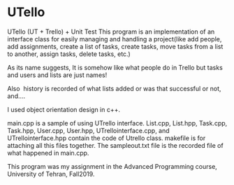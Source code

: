 # UTello
UTello (UT + Trello) + Unit Test
This program is an implementation of an interface class for easily managing and handling a project(like add people, add assignments, create a list of tasks, create tasks, move tasks from a list to another, assign tasks, delete tasks, etc.)

As its name suggests, It is somehow like what people do in Trello but tasks and users and lists are just names!

Also  history is recorded of what lists added or was that successful or not, and....

I used object orientation design in c++.

main.cpp is a sample of using UTrello interface. List.cpp, List.hpp, Task.cpp, Task.hpp, User.cpp, User.hpp, UTrellointerface.cpp, and UTrellointerface.hpp contain the code of Utrello class. makefile is for attaching all this files together. The sampleout.txt file is the recorded file of what happened in main.cpp.

This program was my assignment in the Advanced Programming course, University of Tehran, Fall2019.
